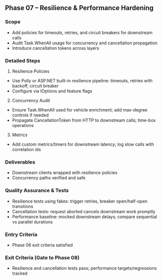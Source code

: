 ## Phase 07 – Resilience & Performance Hardening

### Scope
- Add policies for timeouts, retries, and circuit breakers for downstream calls
- Audit Task.WhenAll usage for concurrency and cancellation propagation
- Introduce cancellation tokens across layers

### Detailed Steps
1) Resilience Policies
- Use Polly or ASP.NET built-in resilience pipeline: timeouts, retries with backoff, circuit breaker
- Configure via IOptions and feature flags

2) Concurrency Audit
- Ensure Task.WhenAll used for vehicle enrichment; add max-degree controls if needed
- Propagate CancellationToken from HTTP to downstream calls; time-box operations

3) Metrics
- Add custom metrics/timers for downstream latency; log slow calls with correlation ids

### Deliverables
- Downstream clients wrapped with resilience policies
- Concurrency paths verified and safe

### Quality Assurance & Tests
- Resilience tests using fakes: trigger retries, breaker open/half-open transitions
- Cancellation tests: request aborted cancels downstream work promptly
- Performance baseline: mocked downstream delays; compare sequential vs parallel durations

### Entry Criteria
- Phase 06 exit criteria satisfied

### Exit Criteria (Gate to Phase 08)
- Resilience and cancellation tests pass; performance targets/regressions tracked

